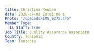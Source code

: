 ```yaml
---
title: Christina Reuben
date: 2020-07-02 18:01:00 Z
Photo: "/uploads/IMG_9275.JPG"
Member Type:
  Is Staff: true
Job Title: Quality Assurance Associate
Country: Tanzania
Team: Tanzania
---
```


